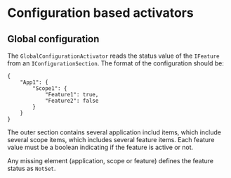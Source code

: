 # Configuration based activators
## Global configuration
The `GlobalConfigurationActivator` reads the status value of the `IFeature` from an `IConfigurationSection`.
The format of the configuration should be:
```
{
    "App1": {
        "Scope1": {
            "Feature1": true,
            "Feature2": false
        }
    }
}
```
The outer section contains several application includ items, which include several scope items, which includes several feature items. Each feature value must be a boolean indicating if the feature is active or not.

Any missing element (application, scope or feature) defines the feature status as `NotSet`.


